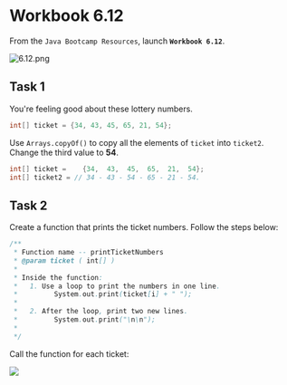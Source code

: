 # Workbook 6.12

From the `Java Bootcamp Resources`, launch **`Workbook 6.12`**.

![6.12.png](https://firebasestorage.googleapis.com/v0/b/learnthepart-75aed.appspot.com/o/images%2F76d5923d-0734-405f-90ab-fa1573116508?alt=media&token=ff496c9c-9c6a-4a9e-8666-c9dd3654e077)

## Task 1

You're feeling good about these lottery numbers.
```java
int[﻿] ticket = {﻿34﻿, 43﻿, 45﻿, 65﻿, 21﻿, 54﻿}﻿;
```

Use `Arrays.copyOf()` to copy all the elements of `ticket` into  `ticket2`. Change the third value to **54**.

```java
int[﻿] ticket =    {34﻿,  43﻿,  45﻿,  65﻿,  21﻿,  54﻿}﻿;
int[] ticket2 = // 34 - 43 - 54 - 65 - 21 - 54.
```

## Task 2

Create a function that prints the ticket numbers. Follow the steps below:

```java
/**
 * Function name -- printTicketNumbers
 * @param ticket ( int[] )
 *
 * Inside the function:
 *   1. Use a loop to print the numbers in one line.
 *         System.out.print(ticket[i] + " ");
 *
 *   2. After the loop, print two new lines.
 *         System.out.print("\n\n");
 *
 */
```

Call the function for each ticket:

![](https://firebasestorage.googleapis.com/v0/b/learnthepart-75aed.appspot.com/o/images%2Fdef06c6d-e0bf-4cd0-8f4f-8364cc87ca1a?alt=media&token=2634f22c-0765-4d6d-8d1d-33857840a24e)
